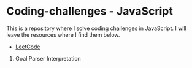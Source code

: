 # Coding-challenges - JavaScript
This is a repository where I solve coding challenges in JavaScript. I will leave the resources where I find them below.

* [LeetCode](https://leetcode.com/)
1. Goal Parser Interpretation
